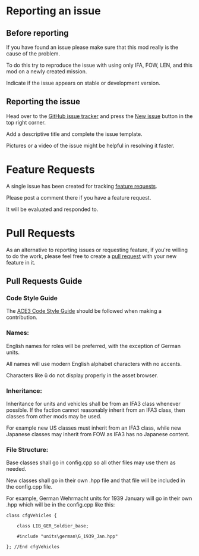 # Reporting an issue
## Before reporting
If you have found an issue please make sure that this mod really is the cause of the problem.

To do this try to reproduce the issue with using only IFA, FOW, LEN, and this mod on a newly created mission.

Indicate if the issue appears on stable or development version.


## Reporting the issue
Head over to the [GitHub issue tracker](https://github.com/Drofseh/2PzD_Custom_Units/issues) and press the [New issue](https://github.com/Drofseh/2PzD_Custom_Units/issues/new) button in the top right corner.

Add a descriptive title and complete the issue template.

Pictures or a video of the issue might be helpful in resolving it faster.

# Feature Requests
A single issue has been created for tracking [feature requests](https://github.com/Drofseh/2PzD_Custom_Units/issues/1).

Please post a comment there if you have a feature request.

It will be evaluated and responded to.

# Pull Requests
As an alternative to reporting issues or requesting feature, if you're willing to do the work, please feel free to create a [pull request](https://github.com/Drofseh/2PzD_Custom_Units/pulls) with your new feature in it.

## Pull Requests Guide

### Code Style Guide

The [ACE3 Code Style Guide](https://ace3mod.com/wiki/development/coding-guidelines.html#5-code-style) should be followed when making a contribution.

### Names:
English names for roles will be preferred, with the exception of German units.

All names will use modern English alphabet characters with no accents.

Characters like ü do not display properly in the asset browser.

### Inheritance:
Inheritance for units and vehicles shall be from an IFA3 class whenever possible.
If the faction cannot reasonably inherit from an IFA3 class, then classes from other mods may be used.

For example new US classes must inherit from an IFA3 class, while new Japanese classes may inherit from FOW as IFA3 has no Japanese content.

### File Structure:
Base classes shall go in config.cpp so all other files may use them as needed.

New classes shall go in their own .hpp file and that file will be included in the config.cpp file.

For example, German Wehrmacht units for 1939 January will go in their own .hpp which will be in the config.cpp like this:
```
class cfgVehicles {

    class LIB_GER_Soldier_base;

    #include "units\german\G_1939_Jan.hpp"

}; //End cfgVehicles
```